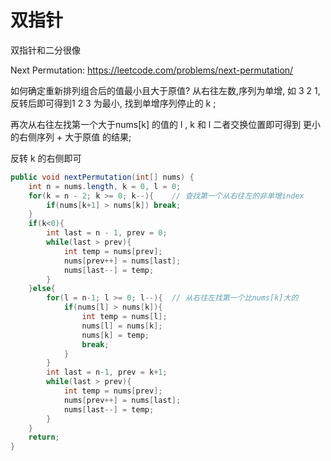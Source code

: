 # 双指针

双指针和二分很像

Next Permutation: https://leetcode.com/problems/next-permutation/

如何确定重新排列组合后的值最小且大于原值? 从右往左数,序列为单增, 如 3 2 1, 反转后即可得到1 2 3 为最小, 找到单增序列停止的 k ;

再次从右往左找第一个大于nums[k] 的值的 l , k 和 l 二者交换位置即可得到 更小的右侧序列 + 大于原值 的结果; 

反转 k 的右侧即可

```java
public void nextPermutation(int[] nums) {
    int n = nums.length, k = 0, l = 0;
    for(k = n - 2; k >= 0; k--){    // 查找第一个从右往左的非单增index
        if(nums[k+1] > nums[k]) break;
    }
    if(k<0){
        int last = n - 1, prev = 0;
        while(last > prev){
            int temp = nums[prev];
            nums[prev++] = nums[last];
            nums[last--] = temp;
        }
    }else{
        for(l = n-1; l >= 0; l--){  // 从右往左找第一个比nums[k]大的
            if(nums[l] > nums[k]){
                int temp = nums[l];
                nums[l] = nums[k];
                nums[k] = temp;
                break;
            }
        }
        int last = n-1, prev = k+1;
        while(last > prev){
            int temp = nums[prev];
            nums[prev++] = nums[last];
            nums[last--] = temp;
        }
    }
    return;
}
```